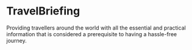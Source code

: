 # TravelBriefing
Providing travellers around the world with all the essential and practical information that is considered a prerequisite to having a hassle-free journey.
